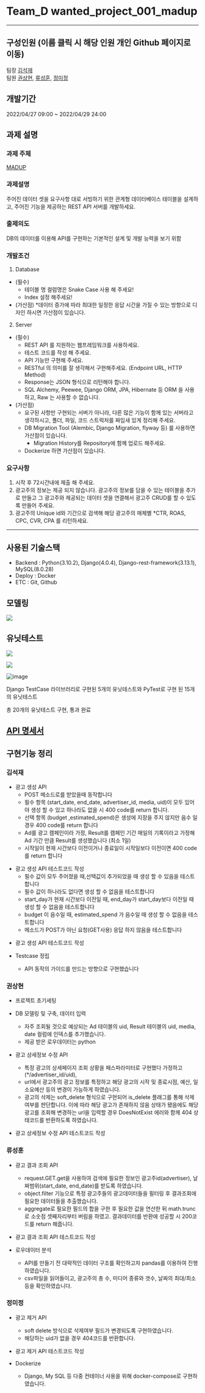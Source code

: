 # Team_D wanted_project_001_madup

***

## 구성인원 (이름 클릭 시 해당 인원 개인 Github 페이지로 이동)
팀장 [김석재](https://github.com/Cloudblack) <br>
팀원 [권상현](https://github.com/gshduet), [류성훈](https://github.com/rsh1994), [정미정](https://github.com/nxxxtyetdecided)

## 개발기간
2022/04/27 09:00 ~ 2022/04/29 24:00

## 과제 설명
### 과제 주체
[MADUP](https://madup.com/)

### 과제설명
주어진 데이터 셋을 요구사항 대로 서빙하기 위한 관계형 데이터베이스 테이블을 설계하고, 주어진 기능을 제공하는 REST API 서버를 개발하세요.

### 출제의도
DB의 데이터를 이용해 API를 구현하는 기본적인 설계 및 개발 능력을 보기 위함

### 개발조건
1. Database
  * (필수)
    * 테이블 명 컬럼명은 Snake Case 사용 해 주세요!
    * Index 설정 해주세요!
  * (가산점)
    *데이터 증가에 따라 최대한 일정한 응답 시간을 가질 수 있는 방향으로 디자인 하시면 가산점이 있습니다.
2. Server
  * (필수)
    * REST API 를 지원하는 웹프레임워크를 사용하세요.
    * 테스트 코드를 작성 해 주세요.
    * API 기능만 구현해 주세요.
    * RESTful 의 의미를 잘 생각해서 구현해주세요. (Endpoint URL, HTTP Method)
    * Response는 JSON 형식으로 리턴해야 합니다.
    * SQL Alchemy, Peewee, Django ORM, JPA, Hibernate 등 ORM 을 사용하고, Raw 는 사용할 수 없습니다.
  * (가산점)
    * 요구된 사항만 구현되는 서버가 아니라, 다른 많은 기능이 함께 있는 서버라고 생각하시고, 폴더, 파일, 코드 스트럭처를 짜임새 있게 정리해 주세요.
    * DB Migration Tool (Alembic, Django Migration, flyway 등) 를 사용하면 가산점이 있습니다.
      * Migration History를 Repository에 함께 업로드 해주세요.
    * Dockerize 하면 가산점이 있습니다.

### 요구사항
1. 시작 후 72시간내에 제출 해 주세요.
2. 광고주의 정보는 제공 되지 않습니다. 광고주의 정보를 담을 수 있는 테이블을 추가로 만들고 그 광고주와 제공되는 데이터 셋을 연결해서 광고주 CRUD를 할 수 있도록 만들어 주세요.
3. 광고주의 Unique id와 기간으로 검색해 해당 광고주의 매체별 *CTR, ROAS, CPC, CVR, CPA 를 리턴하세요.

***

## 사용된 기술스택
* Backend : Python(3.10.2), Django(4.0.4), Django-rest-framework(3.13.1), MySQL(8.0.28)
* Deploy : Docker
* ETC : Git, Github

## 모델링
![](https://mature-citron-a04.notion.site/image/https%3A%2F%2Fs3-us-west-2.amazonaws.com%2Fsecure.notion-static.com%2F3fb98deb-f9df-4fce-a094-a3a2819786f4%2FUntitled.png?table=block&id=340130fa-5309-447e-92ee-b20618903022&spaceId=feb49915-4e9a-4bf7-a86d-f8b150afa4ae&width=2000&userId=&cache=v2)

## 유닛테스트

![](https://velog.velcdn.com/images/gshduet/post/601b9f45-c49b-473a-b83b-6b53cbb76e9b/image.png)

![](https://velog.velcdn.com/images/gshduet/post/220c7257-8de0-4cbf-8327-43c20969340c/image.png)

![image](https://user-images.githubusercontent.com/86823305/165967318-6f562e91-de4a-4a03-a899-7ee5a98e0d5b.png)


Django TestCase 라이브러리로 구현된 5개의 유닛테스트와 PyTest로 구현 된 15개의 유닛테스트 

총 20개의 유닛테스트 구현, 통과 완료

## [API 명세서](https://documenter.getpostman.com/view/18212355/UyrGADmN)

## 구현기능 정리
### 김석재
* 광고 생성 API
    - POST 메소드로를 받았을때 동작합니다
    - 필수 항목 (start_date, end_date, advertiser_id, media, uid)이 모두 있어야 생성 할 수 있고 하나라도 없을 시 400 code를 return 합니다.
    - 선택 항목 (budget ,estimated_spend)은 생성에 지장을 주지 않지만 음수 일경우 400 code를 return 합니다
    - Ad를 광고 캠페인이라 가정, Result를 캠페인 기간 매일의 기록이라고 가정해 Ad 기간 만큼 Result를 생성했습니다 (최소 1일)
    - 시작일이 현재 시간보다 이전이거나 종료일이 시작일보다 이전이면 400 code를 return 합니다
- 광고 생성 API 테스트코드 작성
    - 필수 값이 모두 주어졌을 때,선택값이 추가되었을 때 생성 할 수 있음을 테스트합니다
    - 필수 값이 하나라도 없다면 생성 할 수 없음을 테스트합니다
    - start_day가 현재 시간보다 이전일 때, end_day가 start_day보다 이전일 때 생성 할 수 없음을 테스트합니다
    - budget 이 음수일 때, estimated_spend 가 음수일 때 생성 할 수 없음을 테스트합니다
    - 메소드가 POST가 아닌 요청(GET사용) 응답 하지 않음을 테스트합니다

* 광고 생성 API 테스트코드 작성

* Testcase 정립
    - API 동작의 가이드를 만드는 방향으로 구현했습니다

### 권상현
* 프로젝트 초기세팅

* DB 모델링 및 구축, 데이터 입력
    * 자주 조회될 것으로 예상되는 Ad 테이블의 uid, Result 테이블의 uid, media, date 컬럼에 인덱스를 추가했습니다.
    * 제공 받은 로우데이터는 python 

* 광고 상세정보 수정 API
    * 특정 광고의 상세페이지 조회 상황을 패스파라미터로 구현했다 가정하고(*/advertiser_id/uid), 
    * url에서 광고주의 광고 정보를 특정하고 해당 광고의 시작 및 종료시점, 예산, 일 소요예산 등의 변경이 가능하게 하였습니다.
    * 광고의 삭제는 soft_delete 형식으로 구현되어 is_delete 플래그를 통해 삭제 여부를 판단합니다. 이에 따라 해당 광고가 존재하지 않음 상태가 됐음에도 해당 광고를 조회해 변경하는 url을 입력할 경우 DoesNotExist 에러와 함께 404 상태코드를 반환하도록 하였습니다.

* 광고 상세정보 수정 API 테스트코드 작성

### 류성훈
* 광고 결과 조회 API
    * request.GET.get을 사용하여 검색에 필요한 정보인 광고주id(advertiser), 날짜범위(start_date, end_date)를 받도록 하였습니다.
    * object.filter 기능으로 특정 광고주들의 광고데이터들을 필터링 후 결과조회에 필요한 데이터들을 추출했습니다.
    * aggregate로 필요한 필드의 합을 구한 후 필요한 값을 연산한 뒤 math.trunc로 소숫점 셋째자리부터 버림을 하였고. 결과데이터를 반환에 성공할 시 200코드를 return 해줍니다.

* 광고 결과 조회 API 테스트코드 작성   

* 로우데이터 분석
    * API를 만들기 전 대략적인 데이터 구조를 확인하고자 pandas를 이용하여 진행하였습니다.
    * csv파일을 읽어들이고, 광고주의 총 수, 미디어 종류와 갯수, 날짜의 최대/최소 등을 확인하였습니다.

### 정미정
* 광고 제거 API
    * soft delete 방식으로 삭제여부 필드가 변경되도록 구현하였습니다.
    * 해당하는 uid가 없을 경우 404코드를 반환합니다.

* 광고 제거 API 테스트코드 작성

* Dockerize
    * Django, My SQL 등 다중 컨테이너 사용을 위해 docker-compose로 구현하였습니다.
